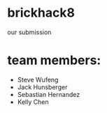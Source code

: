 # brickhack8
our submission
# team members:
- Steve Wufeng
- Jack Hunsberger
- Sebastian Hernandez
- Kelly Chen
